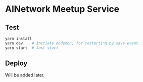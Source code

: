# AINetwork Meetup Service

## Test

```bash
yarn install
yarn dev    # Initiate nodemon, for restarting by save event
yarn start  # Just start
```

## Deploy

Will be added later.